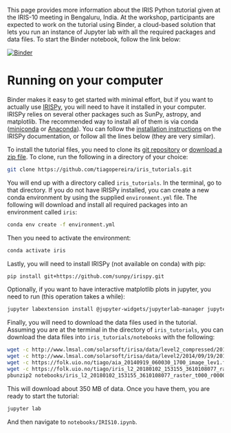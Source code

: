 

This page provides more information about the IRIS Python tutorial given at the IRIS-10 meeting in Bengaluru, India. At the workshop, participants are expected to work on the tutorial using Binder, a cloud-based solution that lets you run an instance of Jupyter lab with all the required packages and data files. To start the Binder notebook, follow the link below:

[![Binder](https://mybinder.org/badge_logo.svg)](https://mybinder.org/v2/gh/tiagopereira/iris_tutorials/master?urlpath=lab/tree/notebooks%2FIRIS10.ipynb)

# Running on your computer

Binder makes it easy to get started with minimal effort, but if you want to actually use [IRISPy](https://docs.sunpy.org/projects/irispy/en/latest/), you will need to have it installed in your computer. IRISPy relies on several other packages such as SunPy, astropy, and matplotlib. The recommended way to install all of them is via conda ([miniconda](https://conda.io/miniconda.html) or [Anaconda](https://www.anaconda.com/download/)). You can follow the [installation instructions](https://docs.sunpy.org/projects/irispy/en/latest/installation.html) on the IRISPy documentation, or follow all the lines below (they are very similar).

To install the tutorial files, you need to clone its [git repository](https://github.com/tiagopereira/iris_tutorials/) or [download a zip file](https://github.com/tiagopereira/iris_tutorials/archive/master.zip). To clone, run the following in a directory of your choice:

```bash
git clone https://github.com/tiagopereira/iris_tutorials.git
```

You will end up with a directory called `iris_tutorials`. In the terminal, go to that directory. If you do not have IRISPy installed, you can create a new conda environment by using the supplied `environment.yml` file. The following will download and install all required packages into an environment called `iris`:

```bash
conda env create -f environment.yml
```

Then you need to activate the environment:

```bash
conda activate iris
```

Lastly, you will need to install IRISPy (not available on conda) with pip:

```bash
pip install git+https://github.com/sunpy/irispy.git
```

Optionally, if you want to have interactive matplotlib plots in jupyter, you need to run (this operation takes a while):

```bash
jupyter labextension install @jupyter-widgets/jupyterlab-manager jupyter-matplotlib
```

Finally, you will need to download the data files used in the tutorial. Assuming you are at the terminal in the directory of `iris_tutorials`, you can download the data files into `iris_tutorials/notebooks` with the following:

```bash
wget -c http://www.lmsal.com/solarsoft/irisa/data/level2_compressed/2018/01/02/20180102_153155_3610108077/iris_l2_20180102_153155_3610108077_SJI_1400_t000.fits.gz -P notebooks/
wget -c http://www.lmsal.com/solarsoft/irisa/data/level2/2014/09/19/20140919_051712_3860608353/iris_l2_20140919_051712_3860608353_SJI_2832_t000.fits -P notebooks/
wget -c https://folk.uio.no/tiago/aia_20140919_060030_1700_image_lev1.fits -P notebooks/
wget -c https://folk.uio.no/tiago/iris_l2_20180102_153155_3610108077_raster_t000_r00000.fits.bz2 -P notebooks
pbunzip2 notebooks/iris_l2_20180102_153155_3610108077_raster_t000_r00000.fits.bz2
```

This will download about 350 MB of data. Once you have them, you are ready to start the tutorial:

```bash
jupyter lab
```

And then navigate to `notebooks/IRIS10.ipynb`.
